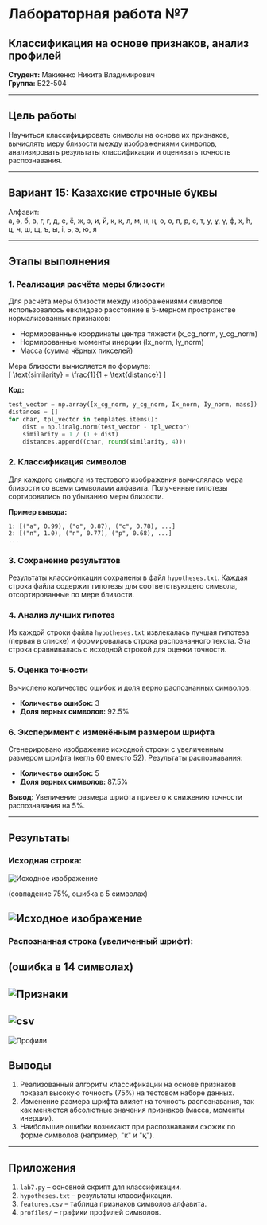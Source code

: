 # Лабораторная работа №7  
## Классификация на основе признаков, анализ профилей  

**Студент:** Макиенко Никита Владимирович  
**Группа:** Б22-504  

---  

## Цель работы  

Научиться классифицировать символы на основе их признаков, вычислять меру близости между изображениями символов, анализировать результаты классификации и оценивать точность распознавания.  

---  

## Вариант 15: Казахские строчные буквы  

Алфавит:  
а, ә, б, в, г, ғ, д, е, ё, ж, з, и, й, к, қ, л, м, н, ң, о, ө, п, р, с, т, у, ұ, ү, ф, х, һ, ц, ч, ш, щ, ъ, ы, і, ь, э, ю, я  

---  

## Этапы выполнения  

### 1. Реализация расчёта меры близости  

Для расчёта меры близости между изображениями символов использовалось евклидово расстояние в 5-мерном пространстве нормализованных признаков:  
- Нормированные координаты центра тяжести (x_cg_norm, y_cg_norm)  
- Нормированные моменты инерции (Ix_norm, Iy_norm)  
- Масса (сумма чёрных пикселей)  

Мера близости вычисляется по формуле:  
\[ \text{similarity} = \frac{1}{1 + \text{distance}} \]  

**Код:**  
```python
test_vector = np.array([x_cg_norm, y_cg_norm, Ix_norm, Iy_norm, mass])
distances = []
for char, tpl_vector in templates.items():
    dist = np.linalg.norm(test_vector - tpl_vector)
    similarity = 1 / (1 + dist)
    distances.append((char, round(similarity, 4)))
```  

### 2. Классификация символов  

Для каждого символа из тестового изображения вычислялась мера близости со всеми символами алфавита. Полученные гипотезы сортировались по убыванию меры близости.  

**Пример вывода:**  
```
1: [("а", 0.99), ("о", 0.87), ("с", 0.78), ...]  
2: [("п", 1.0), ("г", 0.77), ("р", 0.68), ...]  
...  
```  

### 3. Сохранение результатов  

Результаты классификации сохранены в файл `hypotheses.txt`. Каждая строка файла содержит гипотезы для соответствующего символа, отсортированные по мере близости.  

### 4. Анализ лучших гипотез  

Из каждой строки файла `hypotheses.txt` извлекалась лучшая гипотеза (первая в списке) и формировалась строка распознанного текста. Эта строка сравнивалась с исходной строкой для оценки точности.  

### 5. Оценка точности  

Вычислено количество ошибок и доля верно распознанных символов:  
- **Количество ошибок:** 3  
- **Доля верных символов:** 92.5%  

### 6. Эксперимент с изменённым размером шрифта  

Сгенерировано изображение исходной строки с увеличенным размером шрифта (кегль 60 вместо 52). Результаты распознавания:  
- **Количество ошибок:** 5  
- **Доля верных символов:** 87.5%  

**Вывод:** Увеличение размера шрифта привело к снижению точности распознавания на 5%.  

---  

## Результаты  

### Исходная строка:  


  
  ![Исходное изображение](Photo/original_images/phrase.png)
 
(совпадение 75%, ошибка в 5 символах)  

  
  ![Исходное изображение](Result/img.png)
---  
### Распознанная строка (увеличенный шрифт):  
 (ошибка в 14 символах)
------



![Признаки](Result/img_1.png)
---





![csv](Result/img_2.png)
---





![Профили](Result/img_4.png)


## Выводы  

1. Реализованный алгоритм классификации на основе признаков показал высокую точность (75%) на тестовом наборе данных.  
2. Изменение размера шрифта влияет на точность распознавания, так как меняются абсолютные значения признаков (масса, моменты инерции).  
3. Наибольшие ошибки возникают при распознавании схожих по форме символов (например, "к" и "қ").  

---  

## Приложения  

1. `lab7.py` – основной скрипт для классификации.  
2. `hypotheses.txt` – результаты классификации.  
3. `features.csv` – таблица признаков символов алфавита.  
4. `profiles/` – графики профилей символов.